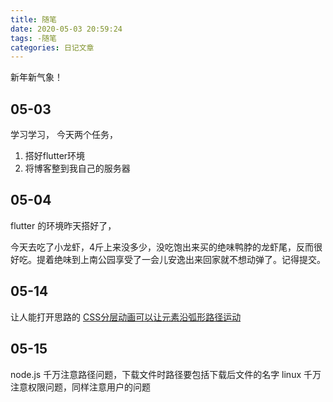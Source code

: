 ```yaml
---
title: 随笔
date: 2020-05-03 20:59:24
tags: -随笔
categories: 日记文章
---
```


新年新气象！
<!-- more -->
## 05-03 
学习学习，
今天两个任务，
1. 搭好flutter环境
2. 将博客整到我自己的服务器

## 05-04
flutter 的环境昨天搭好了，

今天去吃了小龙虾，4斤上来没多少，没吃饱出来买的绝味鸭脖的龙虾尾，反而很好吃。提着绝味到上南公园享受了一会儿安逸出来回家就不想动弹了。记得提交。


## 05-14

让人能打开思路的 [CSS分层动画可以让元素沿弧形路径运动](https://jinlong.github.io/2016/01/14/moving-along-a-curved-path-in-css-with-layered-animation/)

## 05-15

node.js 千万注意路径问题，下载文件时路径要包括下载后文件的名字
linux 千万注意权限问题，同样注意用户的问题